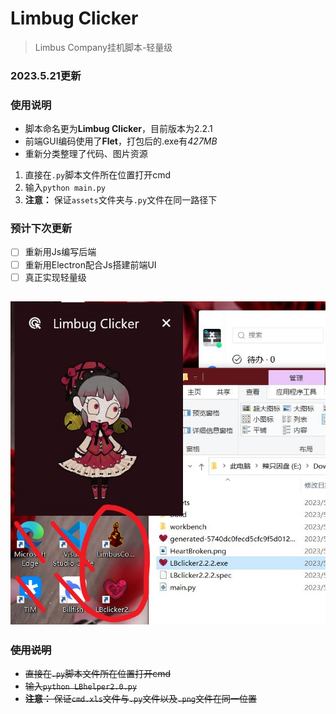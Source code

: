 # Limbug Clicker
> Limbus Company挂机脚本-轻量级

### 2023.5.21更新
### 使用说明
- 脚本命名更为**Limbug Clicker**，目前版本为2.2.1
- 前端GUI编码使用了**Flet**，打包后的.exe有*427MB*
- 重新分类整理了代码、图片资源
1. 直接在`.py`脚本文件所在位置打开cmd
2. 输入`python main.py`
3. **注意：** 保证`assets`文件夹与`.py`文件在同一路径下
### 预计下次更新
- [ ] 重新用Js编写后端
- [ ] 重新用Electron配合Js搭建前端UI
- [ ] 真正实现轻量级

![放个封面图](https://github.com/Xie-Tiao/My-Imgurl/blob/main/Limbug_Clicker_example_1.jpg "示例")
---
### ~~**使用说明**~~
- ~~直接在`.py`脚本文件所在位置打开cmd~~
- ~~输入`python LBhelper2.0.py`~~
- ~~**注意：** 保证`cmd.xls`文件与`.py`文件以及`.png`文件在同一位置~~


